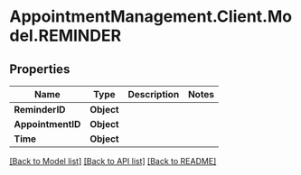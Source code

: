# AppointmentManagement.Client.Model.REMINDER

## Properties

Name | Type | Description | Notes
------------ | ------------- | ------------- | -------------
**ReminderID** | **Object** |  | 
**AppointmentID** | **Object** |  | 
**Time** | **Object** |  | 

[[Back to Model list]](../README.md#documentation-for-models) [[Back to API list]](../README.md#documentation-for-api-endpoints) [[Back to README]](../README.md)

